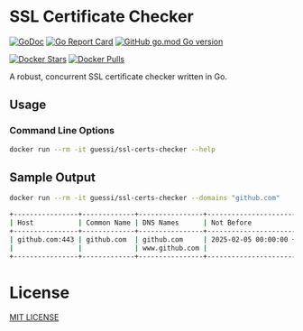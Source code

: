 # SSL Certificate Checker

[![GoDoc](https://godoc.org/github.com/guessi/ssl-certs-checker?status.svg)](https://godoc.org/github.com/guessi/ssl-certs-checker)
[![Go Report Card](https://goreportcard.com/badge/github.com/guessi/ssl-certs-checker)](https://goreportcard.com/report/github.com/guessi/ssl-certs-checker)
[![GitHub go.mod Go version](https://img.shields.io/github/go-mod/go-version/guessi/ssl-certs-checker)](https://github.com/guessi/ssl-certs-checker/blob/master/go.mod)

[![Docker Stars](https://img.shields.io/docker/stars/guessi/ssl-certs-checker.svg)](https://hub.docker.com/r/guessi/ssl-certs-checker/)
[![Docker Pulls](https://img.shields.io/docker/pulls/guessi/ssl-certs-checker.svg)](https://hub.docker.com/r/guessi/ssl-certs-checker/)

A robust, concurrent SSL certificate checker written in Go.

## Usage

### Command Line Options

```bash
docker run --rm -it guessi/ssl-certs-checker --help
```

## Sample Output

```bash
docker run --rm -it guessi/ssl-certs-checker --domains "github.com"
```

```bash
+----------------+-------------+----------------+-------------------------------+-------------------------------+--------------------+------------------------------------------------+
| Host           | Common Name | DNS Names      | Not Before                    | Not After                     | PublicKeyAlgorithm | Issuer                                         |
+----------------+-------------+----------------+-------------------------------+-------------------------------+--------------------+------------------------------------------------+
| github.com:443 | github.com  | github.com     | 2025-02-05 00:00:00 +0000 UTC | 2026-02-05 23:59:59 +0000 UTC | ECDSA              | Sectigo ECC Domain Validation Secure Server CA |
|                |             | www.github.com |                               |                               |                    |                                                |
+----------------+-------------+----------------+-------------------------------+-------------------------------+--------------------+------------------------------------------------+
```

# License

[MIT LICENSE](LICENSE)
